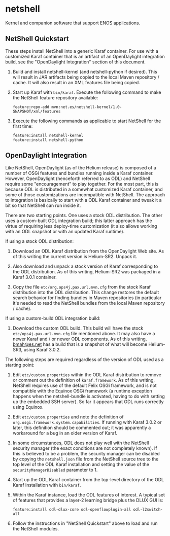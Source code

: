 netshell
========

Kernel and companion software that support ENOS applications.

NetShell Quickstart
-------------------

These steps install NetShell into a generic Karaf container.  For use with a customized
Karaf container that is an artifact of an OpenDaylight integration build, see the "OpenDaylight
Integration" section of this document.

1.  Build and install netshell-kernel (and netshell-python if desired).
    This will result in JAR artifacts being copied to the local Maven repository / cache.
    It will also result in an XML features file being copied.

2.  Start up Karaf with ```bin/karaf```.  Execute the following command to make the NetShell
    feature repository available:

        feature:repo-add mvn:net.es/netshell-kernel/1.0-SNAPSHOT/xml/features

3.  Execute the following commands as applicable to start NetShell for the first time:

        feature:install netshell-kernel
        feature:install netshell-python

OpenDaylight Integration
------------------------

Like NetShell, OpenDaylight (as of the Helium release) is composed of a number of OSGi features and bundles
running inside a Karaf container.  However, OpenDaylight (henceforth referred to as ODL) and NetShell require some
"encouragement" to play together.  For the most part, this is because ODL is distributed in a somewhat
customized Karaf container, and some of those customizations are incompatible with NetShell.  The approach
to integration is basically to start with a ODL Karaf container and tweak it a bit so that NetShell
can run inside it.

There are two starting points.  One uses a stock ODL distribution.  The other uses a custom-built ODL
integration build; this latter approach has the virtue of requiring less deploy-time customization (it also
allows working with an ODL snapshot or with an updated Karaf runtime).

If using a stock ODL distribution:

1.  Download an ODL Karaf distribution from the OpenDaylight Web site.
    As of this writing the current version is Helium-SR2.  Unpack it.

2.  Also download and unpack a stock version of Karaf corresponding to the ODL distribution.  As of this
    writing, Helium-SR2 was packaged in a Karaf 3.0.1 container.

3.  Copy the file ```etc/org.ops4j.pax.url.mvn.cfg``` from the stock Karaf distribution into the ODL
    distribution.  This change restores the default search behavior for finding bundles in Maven
    repositories (in particular it's needed to read the NetShell bundles from the local Maven
    repository / cache).

If using a custom-build ODL integration build:

1.  Download the custom ODL build.  This build will have the stock ```etc/ops4j.pax.url.mvn.cfg``` file
    mentioned above.  It may also have a newer Karaf and / or newer ODL components.  As of this writing,
    bmah@es.net has a build that is a snapshot of what will become Helium-SR3, using Karaf 3.0.2.

The following steps are required regardless of the version of ODL used as a starting point:

1.  Edit ```etc/custom.properties``` within the ODL Karaf distribution to remove or comment out the definition
    of ```karaf.framework```.  As of this writing, NetShell requires use of the default Felix OSGi framework,
    and is not compatible with the Equinox OSGi framework (a runtime exception happens when the
    netshell-bundle is activated, having to do with setting up the embedded SSH server).
    So far it appears that ODL runs correctly using Equinox.

2.  Edit ```etc/custom.properties``` and note the definition of ```org.osgi.framework.system.capabilities```.
    If running with Karaf 3.0.2 or later, this definition should be commented out; it was apparently a
    workaround for a bug in an older version of Karaf.

3.  In some circumstances, ODL does not play well with the NetShell security manager (the exact conditions
    are not completely known).  If this is
    believed to be a problem, the security manager can be disabled by copying the ```netshell.json```
    file from the NetShell
    source tree to the top level of the ODL Karaf installation and setting the value of the
    ```securityManagerDisabled``` parameter to 1.

4.  Start up the ODL Karaf container from the top-level directory of the ODL Karaf installation with ```bin/karaf```.

5.  Within the Karaf instance, load the ODL features of interest.  A typical set of features that provides a
    layer-2 learning bridge plus the DLUX GUI is:

        feature:install odl-dlux-core odl-openflowplugin-all odl-l2switch-all

6.  Follow the instructions in "NetShell Quickstart" above to load and run the NetShell modules.


